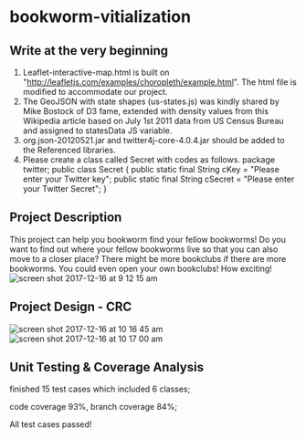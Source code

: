 # bookworm-vitialization

## Write at the very beginning
1. Leaflet-interactive-map.html is built on "http://leafletjs.com/examples/choropleth/example.html". The html file is modified to accommodate our project.
2. The GeoJSON with state shapes (us-states.js) was kindly shared by Mike Bostock of D3 fame, extended with density values from this Wikipedia article based on July 1st 2011 data from US Census Bureau and assigned to statesData JS variable.
3. org.json-20120521.jar and twitter4j-core-4.0.4.jar should be added to the Referenced libraries.
4. Please create a class called Secret with codes as follows.
package twitter;
public class Secret {
	public static final String cKey = "Please enter your Twitter key";
	public static final String cSecret = "Please enter your Twitter Secret";
}

## Project Description
This project can help you bookworm find your fellow bookworms! Do you want to find out where your fellow bookworms live so that you can also move to a closer place? There might be more bookclubs if there are more bookworms. You could even open your own bookclubs! How exciting!
![screen shot 2017-12-16 at 9 12 15 am](https://user-images.githubusercontent.com/6525504/34071239-49b9818c-e241-11e7-914b-11823a9cf1ae.png)

## Project Design - CRC
![screen shot 2017-12-16 at 10 16 45 am](https://user-images.githubusercontent.com/6525504/34071797-511bdd72-e24a-11e7-8d14-f58651e87a23.png)
![screen shot 2017-12-16 at 10 17 00 am](https://user-images.githubusercontent.com/6525504/34071798-5303a6d8-e24a-11e7-99c4-ebf41bd2f7cc.png)

## Unit Testing & Coverage Analysis
finished 15 test cases which included 6 classes;

code coverage 93%, branch coverage 84%;

All test cases passed!
